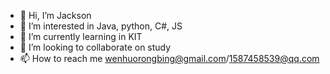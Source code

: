 - 👋 Hi, I’m Jackson
- 👀 I’m interested in Java, python, C#, JS
- 🌱 I’m currently learning in KIT
- 💞️ I’m looking to collaborate on study 
- 📫 How to reach me wenhuorongbing@gmail.com/1587458539@qq.com

<!---
qq1587458539/qq1587458539 is a ✨ special ✨ repository because its `README.md` (this file) appears on your GitHub profile.
You can click the Preview link to take a look at your changes.
--->
